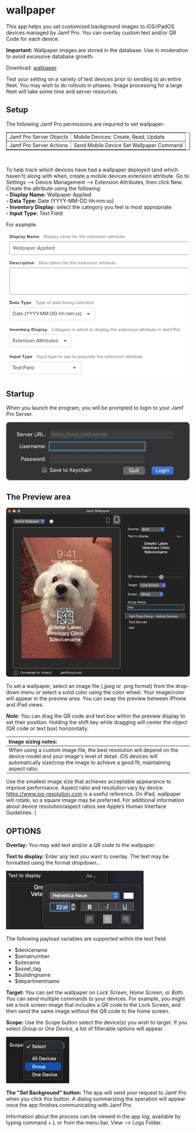 # wallpaper

This app helps you set customized background images to iOS/iPadOS devices managed by Jamf Pro. You can overlay custom text and/or QR Code for each device. 

**Important:**  Wallpaper images are stored in the database.  Use in moderation to avoid excessive database growth.</p>

Download: [wallpaper](https://github.com/BIG-RAT/wallpaper/releases/latest/download/wallpaper.zip)

Test your setting on a variety of test devices prior to sending to an entire fleet. You may wish to do rollouts in phases. Image processing for a large fleet will take some time and server resources. 

## Setup

The following Jamf Pro permissions are required to set wallpaper:<br>
<table border="1">
  <tr>
    <td>Jamf Pro Server Objects</td>
    <td>Mobile Devices: Create, Read, Update</td>
  </tr>
  <tr>
    <td>Jamf Pro Server Actions</td>
    <td>Send Mobile Device Set Wallpaper Command</td>
  </tr>
</table><br>

<p>To help track which devices have had a wallpaper deployed (and which haven't) along with when, create a mobile devices extension attribute. Go to Settings --> Device Management --> Extension Attributes, then click New. Create the attribute using the following:<br>
  <b>- Display Name:</b> Wallpaper Applied<br>
  <b>- Data Type:</b> Date (YYYY-MM-DD hh:mm:ss)<br>
  <b>- Inventory Display:</b> select the category you feel is most appropriate<br>
  <b>- Input Type:</b> Text Field<br>
</p>

<p>For example.</p>

![Extension Attribute](./images/ea.png "Extension Attribute")

## Startup
When you launch the program, you will be prompted to login to your Jamf Pro Server.

![Login Screen](./images/login.png "Login Screen")


## The Preview area

![wallpaper preview window](./images/basicApp.png "wallpaper preview window")

To set a wallpaper, select an image file (.jpeg or .png format) from the drop-down menu or select a solid color using the color wheel. Your image/color will appear in the preview area. You can swap the preview between iPhone and iPad views. 

***Note**:* You can drag the QR code and text box within the preview display to set their position. Holding the shift key while dragging will center the object (QR code or text box) horizontally. 

| Image sizing notes: |
|:----------|
| When using a custom image file, the best resolution will depend on the device model and your image's level of detail. iOS devices will automatically size/crop the image to achieve a good fit, maintaining aspect ratio. 
Use the smallest image size that achieves acceptable appearance to improve performance. Aspect ratio and resolution vary by device. https://www.ios-resolution.com is a useful reference. 
On iPad, wallpaper will rotate, so a square image may be preferred. For additional information about device resolution/aspect ratios see Apple’s Human Interface Guidelines. |




## OPTIONS

**Overlay:** 
You may add text and/or a QR code to the wallpaper. 

**Text to display:** 
Enter any text you want to overlay. The text may be formatted using the format dropdown…

![Font Menu](./images/fontMenu.png "Font Menu")

The following payload variables are supported within the text field:<br>
- $devicename<br>
- $serialnumber<br>
- $sitename<br>
- $asset_tag<br>
- $buildingname<br>
- $departmentname<br>


**Target:** 
You can set the wallpaper on *Lock Screen*, *Home Screen*, or *Both*. You can send multiple commands to your devices. For example, you might set a lock screen image that includes a QR code to the Lock Screen, and then send the same image without the QR code to the home screen. 
  
**Scope:**  Use the Scope button select the device(s) you wish to target. If you select *Group* or *One Device*, a list of filterable options will appear. 

![Select](./images/select.png "Select")

**The "Set Background" button:** 
The app will send your request to Jamf Pro when you click this button. A dialog summarizing the operation will appear once the app finishes communicating with Jamf Pro. 

Information about the process can be viewed in the app log, available by typing command + L or from the menu bar, View --> Logs Folder.
